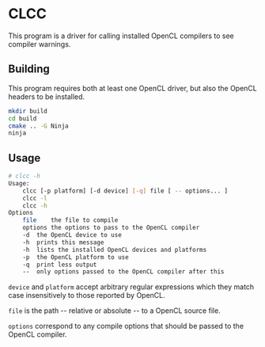 # CLCC


This program is a driver for calling installed OpenCL compilers to see compiler warnings.

## Building

This program requires both at least one OpenCL driver, but also the OpenCL headers to be installed.

```bash
mkdir build
cd build
cmake .. -G Ninja
ninja
```

## Usage

```bash
# clcc -h
Usage:
	clcc [-p platform] [-d device] [-q] file [ -- options... ]
	clcc -l
	clcc -h
Options
	file	the file to compile
	options	the options to pass to the OpenCL compiler
	-d	the OpenCL device to use
	-h	prints this message
	-h	lists the installed OpenCL devices and platforms
	-p	the OpenCL platform to use
	-q	print less output
	--	only options passed to the OpenCL compiler after this
```

`device` and `platform` accept arbitrary regular expressions which they match case insensitively to those reported by OpenCL.

`file` is the path -- relative or absolute -- to a OpenCL source file.

`options` correspond to any compile options that should be passed to the OpenCL compiler.

